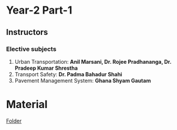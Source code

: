 # Year-2 Part-1

## Instructors
### Elective subjects
1. Urban Transportation: **Anil Marsani, Dr. Rojee Pradhananga, Dr. Pradeep Kumar Shrestha**
2. Transport Safety: **Dr. Padma Bahadur Shahi**
3. Pavement Management System: **Ghana Shyam Gautam**


# Material
[Folder](https://drive.google.com/open?id=18EvSB6WVEhIEo0-UF9k_7NM2KO3RyXLi)

